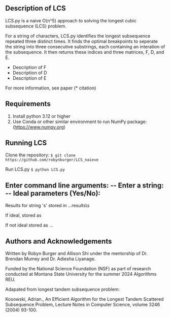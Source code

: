 ## Description of LCS

LCS.py is a naive O(n^5) approach to solving the longest cubic subsequence 
(LCS) problem. 

For a string of characters, LCS.py identifies the longest subsequence repeated 
three distinct times. It finds the optimal breakpoints to seperate the string 
into three consecutive substrings, each containing an interation of the 
subsequence. It then returns these indices and three matrices, F, D, and E. 

* Description of F
* Description of D
* Description of E

For more information, see paper (* citation)

## Requirements

1. Install python 3.12 or higher
2. Use Conda or other similar environment to run NumPy package:
(https://www.numpy.org)

## Running LCS

Clone the repository:
```$ git clone https://github.com/robynburger/LCS_naieve```

Run LCS.py
```$ python LCS.py```

Enter command line arguments:
-- Enter a string:
-- Ideal parameters (Yes/No):
-- 

Results for string 's' stored in ...results\s

If ideal, stored as 

If not ideal stored as ...
## Authors and Acknowledgements 

Written by Robyn Burger and Allison Shi under the mentorship of 
Dr. Brendan Mumey and Dr. Adiesha Liyanage. 

Funded by the National Science Foundation (NSF) as part of research conducted 
at Montana State University for the summer 2024 Algorithms REU. 

Adapated from longest tandem subsequence problem:   

Kosowski, Adrian., An Efficient Algorithm for the Longest Tandem
Scattered Subsequence Problem,  Lecture Notes in Computer Science, volume 3246 
(2004) 93-100.

